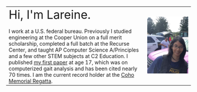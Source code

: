 <dl>
	<table>
		<tr>
			<td style="border:none" class="bio" width="75%"><font size="6">Hi, I'm Lareine.</font><br><br>I work at a U.S. federal bureau. Previously I studied engineering at the Cooper Union on a full merit scholarship, completed a full batch at the Recurse Center, and taught AP Computer Science A/Principles and a few other STEM subjects at C2 Education. I published <a href="/files/neumann2009.pdf">my first paper</a> at age 17, which was on computerized gait analysis and has been cited nearly 70 times. I am the current record holder at the <a href="https://en.everybodywiki.com/Coho_Memorial_Regatta">Coho Memorial Regatta</a>.</td>
		<td style="border:none" width="25%"><img src="/headshot.jpg" class="head-shot"></td>
		</tr>
	</table>
</dl>
